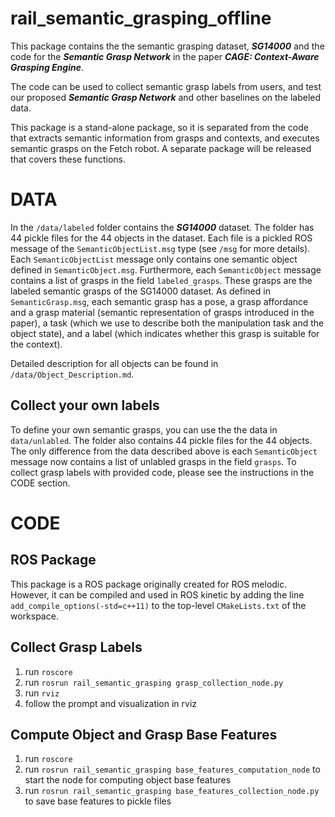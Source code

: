 # rail_semantic_grasping_offline

This package contains the the semantic grasping dataset, **_SG14000_** and the code for the **_Semantic Grasp Network_** 
in the paper **_CAGE: Context-Aware Grasping Engine_**. 

The code can be used to collect semantic grasp labels from users, and test our proposed **_Semantic Grasp Network_** 
and other baselines on the labeled data. 

This package is a stand-alone package, so it is separated from the code that extracts semantic information from grasps 
and contexts, and executes semantic grasps on the Fetch robot. A separate package will be released that covers these
functions.

# DATA

In the `/data/labeled` folder contains the **_SG14000_** dataset. The folder has 44 pickle files for the 44 objects in
the dataset. Each file is a pickled ROS message of the `SemanticObjectList.msg` type (see `/msg` for more details). Each 
`SemanticObjectList` message only contains one semantic object defined in `SemanticObject.msg`. Furthermore, each 
`SemanticObject` message contains a list of grasps in the field `labeled_grasps`. These grasps are the labeled semantic
grasps of the SG14000 dataset. As defined in `SemanticGrasp.msg`, each semantic grasp has a pose, a grasp affordance and
a grasp material (semantic representation of grasps introduced in the paper), a task (which we use to describe both the 
manipulation task and the object state), and a label (which indicates whether this grasp is suitable for the context). 

Detailed description for all objects can be found in `/data/Object_Description.md`.

## Collect your own labels
To define your own semantic grasps, you can use the the data in `data/unlabled`. The folder also contains 44 pickle 
files for the 44 objects. The only difference from the data described above is each 
`SemanticObject` message now contains a list of unlabled grasps in the field `grasps`. To collect grasp labels with
provided code, please see the instructions in the CODE section. 

# CODE

## ROS Package
This package is a ROS package originally created for ROS melodic. However, it can be compiled and used in ROS kinetic 
by adding the line `add_compile_options(-std=c++11)` to the top-level `CMakeLists.txt` of the workspace.

## Collect Grasp Labels
1. run `roscore`
2. run `rosrun rail_semantic_grasping grasp_collection_node.py`
3. run `rviz`
4. follow the prompt and visualization in rviz

## Compute Object and Grasp Base Features
1. run `roscore`
2. run `rosrun rail_semantic_grasping base_features_computation_node` to start the node for computing object base features
3. run `rosrun rail_semantic_grasping base_features_collection_node.py` to save base features to pickle files

